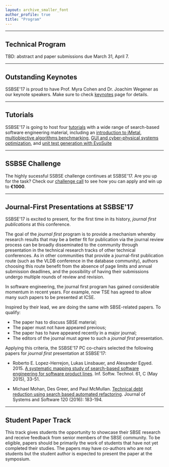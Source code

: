 ```yaml
---
layout: archive_smaller_font
author_profile: true
title: "Program"
---
```


______

## Technical Program

TBD: abstract and paper submissions due March 31, April 7.

______

## Outstanding Keynotes 

SSBSE'17 is proud to have Prof. Myra Cohen and Dr. Joachim Wegener as our keynote speakers. Make sure to check <a href="../keynotes" target="_blank">keynotes</a> page for details.

______

## Tutorials

SSBSE'17 is going to host four <a href="../tutorials" target="_blank">tutorials</a> with a wide range of search-based software engineering material, including an <a href="../tutorials/#jmetal" target="_blank">introduction to jMetal</a>, <a href="../tutorials/#benchmarking" target="_blank">multiobjective algorithms benchmarking</a>, <a href="../tutorials/#cyber_gui" target="_blank">GUI and cyber-physical systems optimization</a>, and <a href="../tutorials/#evosuite" target="_blank">unit test generation with EvoSuite</a>

______

## SSBSE Challenge

The highly sucessful SSBSE challenge continues at SSBSE'17. Are you up for the task? Check our <a href="../challenge" target="_blank">challenge call</a> to see how you can apply and win up to <b>€1000</b>.

______

## Journal-First Presentations at SSBSE'17

SSBSE'17 is excited to present, for the first time in its history, _journal first publications_ at this conference. 

The goal of the _journal first_ program is  to provide a mechanism whereby research results that may be a better fit for publication via the journal review process can be broadly disseminated to the community through presentation in the technical research tracks of other technical conferences. As in other communities that provide a journal-first publication route (such as the VLDB conference in the database community), authors choosing this route benefit from the absence of page limits and annual submission deadlines, and the possibility of having their submissions undergo multiple rounds of review and revision.

In software engineering, the journal first program has gained considerable momentum in recent years. For example, now TSE has agreed to allow many such papers to be presented  at ICSE. 

Inspired by their lead, we are doing the same with SBSE-related papers. To qualify:

- The paper has to discuss SBSE material;
- The paper must not have appeared previous;
- The paper has to have appeared recently in a major journal;
- The editors of the journal must agree to such a _journal first_ presentation.

Applying this criteria, the SSBSE'17 PC co-chairs selected the following papers for _journal first_ presentation at SSBSE'17: 

- Roberto E. Lopez-Herrejon, Lukas Linsbauer, and Alexander Egyed. 2015. <a href="https://doi.org/10.1016/j.infsof.2015.01.008" target="_blank">A systematic mapping study of search-based software engineering for software product lines</a>. Inf. Softw. Technol. 61, C (May 2015), 33-51. 

- Michael Mohan, Des Greer, and Paul McMullan. <a href="http://dx.doi.org/10.1016/j.jss.2016.05.019" target="_blank">Technical debt reduction using search based automated refactoring</a>. Journal of Systems and Software 120 (2016): 183-194.

______

## Student Paper Track

This track gives students the opportunity to showcase their SBSE research and receive feedback from senior members of the SBSE community. To be eligible, papers should be primarily the work of students that have not yet completed their studies. The papers may have co-authors who are not students but the student author is expected to present the paper at the symposium.
